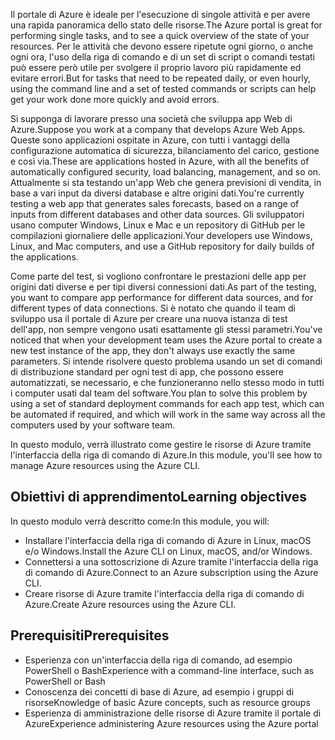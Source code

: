 <span data-ttu-id="221d8-101">Il portale di Azure è ideale per l'esecuzione di singole attività e per avere una rapida panoramica dello stato delle risorse.</span><span class="sxs-lookup"><span data-stu-id="221d8-101">The Azure portal is great for performing single tasks, and to see a quick overview of the state of your resources.</span></span> <span data-ttu-id="221d8-102">Per le attività che devono essere ripetute ogni giorno, o anche ogni ora, l'uso della riga di comando e di un set di script o comandi testati può essere però utile per svolgere il proprio lavoro più rapidamente ed evitare errori.</span><span class="sxs-lookup"><span data-stu-id="221d8-102">But for tasks that need to be repeated daily, or even hourly, using the command line and a set of tested commands or scripts can help get your work done more quickly and avoid errors.</span></span> 

<span data-ttu-id="221d8-103">Si supponga di lavorare presso una società che sviluppa app Web di Azure.</span><span class="sxs-lookup"><span data-stu-id="221d8-103">Suppose you work at a company that develops Azure Web Apps.</span></span> <span data-ttu-id="221d8-104">Queste sono applicazioni ospitate in Azure, con tutti i vantaggi della configurazione automatica di sicurezza, bilanciamento del carico, gestione e così via.</span><span class="sxs-lookup"><span data-stu-id="221d8-104">These are applications hosted in Azure, with all the benefits of automatically configured security, load balancing, management, and so on.</span></span> <span data-ttu-id="221d8-105">Attualmente si sta testando un'app Web che genera previsioni di vendita, in base a vari input da diversi database e altre origini dati.</span><span class="sxs-lookup"><span data-stu-id="221d8-105">You're currently testing a web app that generates sales forecasts, based on a range of inputs from different databases and other data sources.</span></span> <span data-ttu-id="221d8-106">Gli sviluppatori usano computer Windows, Linux e Mac e un repository di GitHub per le compilazioni giornaliere delle applicazioni.</span><span class="sxs-lookup"><span data-stu-id="221d8-106">Your developers use Windows, Linux, and Mac computers, and use a GitHub repository for daily builds of the applications.</span></span> 

<span data-ttu-id="221d8-107">Come parte del test, si vogliono confrontare le prestazioni delle app per origini dati diverse e per tipi diversi connessioni dati.</span><span class="sxs-lookup"><span data-stu-id="221d8-107">As part of the testing, you want to compare app performance for different data sources, and for different types of data connections.</span></span> <span data-ttu-id="221d8-108">Si è notato che quando il team di sviluppo usa il portale di Azure per creare una nuova istanza di test dell'app, non sempre vengono usati esattamente gli stessi parametri.</span><span class="sxs-lookup"><span data-stu-id="221d8-108">You've noticed that when your development team uses the Azure portal to create a new test instance of the app, they don't always use exactly the same parameters.</span></span> <span data-ttu-id="221d8-109">Si intende risolvere questo problema usando un set di comandi di distribuzione standard per ogni test di app, che possono essere automatizzati, se necessario, e che funzioneranno nello stesso modo in tutti i computer usati dal team del software.</span><span class="sxs-lookup"><span data-stu-id="221d8-109">You plan to solve this problem by using a set of standard deployment commands for each app test, which can be automated if required, and which will work in the same way across all the computers used by your software team.</span></span>

<span data-ttu-id="221d8-110">In questo modulo, verrà illustrato come gestire le risorse di Azure tramite l'interfaccia della riga di comando di Azure.</span><span class="sxs-lookup"><span data-stu-id="221d8-110">In this module, you'll see how to manage Azure resources using the Azure CLI.</span></span> 

## <a name="learning-objectives"></a><span data-ttu-id="221d8-111">Obiettivi di apprendimento</span><span class="sxs-lookup"><span data-stu-id="221d8-111">Learning objectives</span></span>
<span data-ttu-id="221d8-112">In questo modulo verrà descritto come:</span><span class="sxs-lookup"><span data-stu-id="221d8-112">In this module, you will:</span></span>

- <span data-ttu-id="221d8-113">Installare l'interfaccia della riga di comando di Azure in Linux, macOS e/o Windows.</span><span class="sxs-lookup"><span data-stu-id="221d8-113">Install the Azure CLI on Linux, macOS, and/or Windows.</span></span>
- <span data-ttu-id="221d8-114">Connettersi a una sottoscrizione di Azure tramite l'interfaccia della riga di comando di Azure.</span><span class="sxs-lookup"><span data-stu-id="221d8-114">Connect to an Azure subscription using the Azure CLI.</span></span>
- <span data-ttu-id="221d8-115">Creare risorse di Azure tramite l'interfaccia della riga di comando di Azure.</span><span class="sxs-lookup"><span data-stu-id="221d8-115">Create Azure resources using the Azure CLI.</span></span>

## <a name="prerequisites"></a><span data-ttu-id="221d8-116">Prerequisiti</span><span class="sxs-lookup"><span data-stu-id="221d8-116">Prerequisites</span></span>
- <span data-ttu-id="221d8-117">Esperienza con un'interfaccia della riga di comando, ad esempio PowerShell o Bash</span><span class="sxs-lookup"><span data-stu-id="221d8-117">Experience with a command-line interface, such as PowerShell or Bash</span></span>
- <span data-ttu-id="221d8-118">Conoscenza dei concetti di base di Azure, ad esempio i gruppi di risorse</span><span class="sxs-lookup"><span data-stu-id="221d8-118">Knowledge of basic Azure concepts, such as resource groups</span></span>
- <span data-ttu-id="221d8-119">Esperienza di amministrazione delle risorse di Azure tramite il portale di Azure</span><span class="sxs-lookup"><span data-stu-id="221d8-119">Experience administering Azure resources using the Azure portal</span></span>